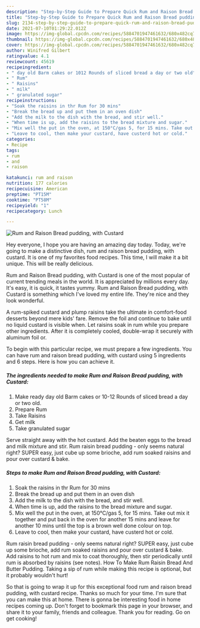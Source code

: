 ```yaml
---
description: "Step-by-Step Guide to Prepare Quick Rum and Raison Bread pudding, with Custard"
title: "Step-by-Step Guide to Prepare Quick Rum and Raison Bread pudding, with Custard"
slug: 2134-step-by-step-guide-to-prepare-quick-rum-and-raison-bread-pudding-with-custard
date: 2021-07-10T01:29:22.012Z
image: https://img-global.cpcdn.com/recipes/5884701947461632/680x482cq70/rum-and-raison-bread-pudding-with-custard-recipe-main-photo.jpg
thumbnail: https://img-global.cpcdn.com/recipes/5884701947461632/680x482cq70/rum-and-raison-bread-pudding-with-custard-recipe-main-photo.jpg
cover: https://img-global.cpcdn.com/recipes/5884701947461632/680x482cq70/rum-and-raison-bread-pudding-with-custard-recipe-main-photo.jpg
author: Winifred Gilbert
ratingvalue: 4.1
reviewcount: 45619
recipeingredient:
- " day old Barm cakes or 1012 Rounds of sliced bread a day or two old"
- " Rum"
- " Raisins"
- " milk"
- " granulated sugar"
recipeinstructions:
- "Soak the raisins in thr Rum for 30 mins"
- "Break the bread up and put them in an oven dish"
- "Add the milk to the dish with the bread, and stir well."
- "When time is up, add the raisins to the bread mixture and sugar."
- "Mix well the put in the oven, at 150°C/gas 5, for 15 mins. Take out mix it together and put back in the oven for another 15 mins and leave for another 10 mins until the top is a brown well done colour on top."
- "Leave to cool, then make your custard, have custerd hot or cold."
categories:
- Recipe
tags:
- rum
- and
- raison

katakunci: rum and raison 
nutrition: 177 calories
recipecuisine: American
preptime: "PT15M"
cooktime: "PT58M"
recipeyield: "1"
recipecategory: Lunch

---
```



![Rum and Raison Bread pudding, with Custard](https://img-global.cpcdn.com/recipes/5884701947461632/680x482cq70/rum-and-raison-bread-pudding-with-custard-recipe-main-photo.jpg)

Hey everyone, I hope you are having an amazing day today. Today, we're going to make a distinctive dish, rum and raison bread pudding, with custard. It is one of my favorites food recipes. This time, I will make it a bit unique. This will be really delicious.

Rum and Raison Bread pudding, with Custard is one of the most popular of current trending meals in the world. It is appreciated by millions every day. It's easy, it is quick, it tastes yummy. Rum and Raison Bread pudding, with Custard is something which I've loved my entire life. They're nice and they look wonderful.

A rum-spiked custard and plump raisins take the ultimate in comfort-food desserts beyond mere kids&#39; fare. Remove the foil and continue to bake until no liquid custard is visible when. Let raisins soak in rum while you prepare other ingredients. After it is completely cooled, double-wrap it securely with aluminum foil or.


To begin with this particular recipe, we must prepare a few ingredients. You can have rum and raison bread pudding, with custard using 5 ingredients and 6 steps. Here is how you can achieve it.

<!--inarticleads1-->

##### The ingredients needed to make Rum and Raison Bread pudding, with Custard:

1. Make ready  day old Barm cakes or 10-12 Rounds of sliced bread a day or two old.
1. Prepare  Rum
1. Take  Raisins
1. Get  milk
1. Take  granulated sugar


Serve straight away with the hot custard. Add the beaten eggs to the bread and milk mixture and stir. Rum raisin bread pudding - only seems natural right? SUPER easy, just cube up some brioche, add rum soaked raisins and pour over custard &amp; bake. 

<!--inarticleads2-->

##### Steps to make Rum and Raison Bread pudding, with Custard:

1. Soak the raisins in thr Rum for 30 mins
1. Break the bread up and put them in an oven dish
1. Add the milk to the dish with the bread, and stir well.
1. When time is up, add the raisins to the bread mixture and sugar.
1. Mix well the put in the oven, at 150°C/gas 5, for 15 mins. Take out mix it together and put back in the oven for another 15 mins and leave for another 10 mins until the top is a brown well done colour on top.
1. Leave to cool, then make your custard, have custerd hot or cold.


Rum raisin bread pudding - only seems natural right? SUPER easy, just cube up some brioche, add rum soaked raisins and pour over custard &amp; bake. Add raisins to hot rum and mix to coat thoroughly, then stir periodically until rum is absorbed by raisins (see notes). How To Make Rum Raisin Bread And Butter Pudding. Taking a sip of rum while making this recipe is optional, but it probably wouldn&#39;t hurt! 

So that is going to wrap it up for this exceptional food rum and raison bread pudding, with custard recipe. Thanks so much for your time. I'm sure that you can make this at home. There is gonna be interesting food in home recipes coming up. Don't forget to bookmark this page in your browser, and share it to your family, friends and colleague. Thank you for reading. Go on get cooking!
